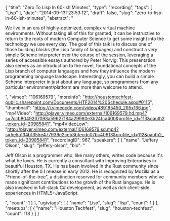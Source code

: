 {
  "title": "Zero To Lisp In 60-ish Minutes",
  "type": "recording",
  "tags": [
    "Lisp"
  ],
  "date": "2014-09-13T23:53:12",
  "draft": false,
  "slug": "zero-to-lisp-in-60-ish-minutes",
  "abstract": "<p>We live in an era of highly-optimized, complex virtual machine environments. Without taking all of this for granted, it can be instructive to return to the roots of modern Computer Science to get some insight into the technology we use every day. The goal of this talk is to discuss one of those building blocks (the Lisp family of languages) and construct a *very* simple Scheme interpreter over the course of the session, leveraging a series of accessible essays authored by Peter Norvig. This presentation also serves as an introduction to the novel, foundational concepts of the Lisp branch of computer languages and how they influence the modern programming language landscape. Interestingly, you can build a simple Scheme interpreter in just about any language, so programmers from any particular environment/platform are more than welcome to attend.</p>",
  "vimeo": "106169579",
  "moreinfo": "http://houstontechfest-public.sharepoint.com/Documents/HTF2014%20Schedule.aspx#0115",
  "thumbnail": "https://i.vimeocdn.com/video/489185450_295x166.jpg",
  "mp4Video": "http://player.vimeo.com/external/106169579.hd.mp4?s=7ccb8049207093a59627184a29980e3b24fca40b&profile_id=113&oauth2_token_id=20985841",
  "mp4VideoLow": "http://player.vimeo.com/external/106169579.sd.mp4?s=5e5a134b1355e477939e2ceb3bfecdc07bc40913&profile_id=112&oauth2_token_id=20985841",
  "recordingID": 967,
  "speakers": [
    {
      "name": "Jeffery Olson",
      "slug": "jeffery-olson",
      "bio": "<p>Jeff Olson is a programmer who, like many others, writes code because it's what he loves. He is currently a consultant with Improving Enterprises in beautiful Houston, TX. He has been involved in the Rust community since shortly after the 0.1 release in early 2012. He is recognized by Mozilla as a \"Friend-of-the-tree\", a distinction reserved for community members who've made significant contributions to the growth of the Rust language. He is also involved in full-stack C# development, as well as rich client-side experiences in HTML5+JavaScript.</p>",
      "count": 1
    }
  ],
  "ugtvtags": [
    {
      "name": "Lisp",
      "slug": "lisp",
      "count": 1
    }
  ],
  "meetups": [
    {
      "name": "Houston Techfest",
      "slug": "houston-techfest",
      "count": 118
    }
  ]
}